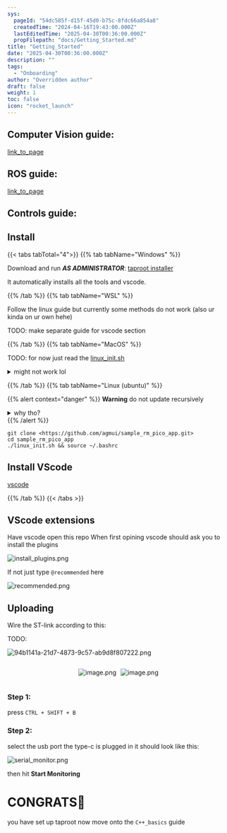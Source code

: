 ```yaml
---
sys:
  pageId: "54dc585f-d15f-45d0-b75c-8fdc66a854a8"
  createdTime: "2024-04-16T19:43:00.000Z"
  lastEditedTime: "2025-04-30T00:36:00.000Z"
  propFilepath: "docs/Getting_Started.md"
title: "Getting_Started"
date: "2025-04-30T00:36:00.000Z"
description: ""
tags:
  - "Onboarding"
author: "Overridden author"
draft: false
weight: 1
toc: false
icon: "rocket_launch"
---
```


## Computer Vision guide:

[link_to_page](86d45bc0-388b-4d26-8848-44f255f73d0e)

## ROS guide:

[link_to_page](3c76c1de-ec8f-46d6-8b0a-294005edc2d5)

## Controls guide:

## Install

{{< tabs tabTotal="4">}}
{{% tab tabName="Windows" %}}

Download and run _**AS ADMINISTRATOR**_: [taproot installer](https://github.com/Thornbots/TeachingFreshies/releases/tag/1.0)

It automatically installs all the tools and vscode.

{{% /tab %}}
{{% tab tabName="WSL" %}}

Follow the linux guide but currently some methods do not work (also ur kinda on ur own hehe)

TODO: make separate guide for vscode section

{{% /tab %}}
{{% tab tabName="MacOS" %}}

TODO: for now just read the [linux_init.sh](https://github.com/agmui/sample_rm_pico_app/blob/main/linux_init.sh)

<details>
<summary>might not work lol</summary>

`brew install libusb pkg-config`

Next install: [vscode](https://code.visualstudio.com/Download)

</details>

{{% /tab %}}
{{% tab tabName="Linux (ubuntu)" %}}

{{% alert context="danger" %}}
**Warning** do not update recursively
<details>
<summary>why tho?</summary>
There are some submodules that may go on for a while (like tinyusb) and I highly
recommend you don't need to get them.
If you want to see what submodules I update just look in `linux_init.sh`
</details>
{{% /alert %}}

```shell
git clone <https://github.com/agmui/sample_rm_pico_app.git>
cd sample_rm_pico_app
./linux_init.sh && source ~/.bashrc
```

## Install VScode

[vscode](https://code.visualstudio.com/Download)

{{% /tab %}}
{{< /tabs >}}

## VScode extensions

Have vscode open this repo
When first opining vscode should ask you to install the plugins

![install_plugins.png](https://prod-files-secure.s3.us-west-2.amazonaws.com/d518164a-d88e-44d1-a4ee-3adb3bd8bce0/89bd30f0-1825-4e77-867b-0a41ce370880/install_plugins.png?X-Amz-Algorithm=AWS4-HMAC-SHA256&X-Amz-Content-Sha256=UNSIGNED-PAYLOAD&X-Amz-Credential=ASIAZI2LB466XCPTJP7F%2F20250616%2Fus-west-2%2Fs3%2Faws4_request&X-Amz-Date=20250616T034522Z&X-Amz-Expires=3600&X-Amz-Security-Token=IQoJb3JpZ2luX2VjEGsaCXVzLXdlc3QtMiJIMEYCIQCN3zKFFZeraKBZUhEr74HcdB%2Fo5iZGhXm1o1NepdKIcgIhALtt0YSMbhL9q%2FjDJQqfRjkdooi1XTkbuwg5yJmkj2%2FwKv8DCFMQABoMNjM3NDIzMTgzODA1IgwxMGvTa4m9xO%2BkblEq3AOw6OheOWoR0ANxWwkiigllg7clm9ino4RwAhzY66hHPy5uvxacbrt22xUHXlf0P6vtMXmIM00AELIXskILtpDgWFhcYQW5BoiwDJwGOb1DSx87K0E2q8MKo%2BwJYVO693JFpdXfki3SagUWTe9wHhXz7K1LISMvLRLoayX14P5zRencObDJNB1toomeWsORJDch1vjuzGgGDqG7zP8mNZU7z13BE5FXG%2Bf8G1ZwYoIcB7CYSQglzmPeYDyt8OZwF82Mvf5K18oxpsC03%2FaMvgY%2B72qKUX3OfmgpByr%2BvOBJrqOKHcBcaQsxHnm5PQdAOVSKFLlRUPwgZMdpmOnIE%2FPUHxA9C5cvTKQ0uH6NGyg2N0FT4ttOrMXGLbElBBuavWWSlD7I9zOcxR24CtSEg79jE1WDECkfc7fb9Ym9SzUdBLLhXGOObOJPMdzPGKS1Bc%2BH4qV91fVer5V%2FSB83t3DS1ePzRvaVZXPt%2Fi96r5m2LQI5v1%2FNlfg0i9K%2BWRGwof0HlQxi9xWSxmpnzaAM3r4Mfd9zaEaqtlOmrm1hEFmvq9V7jGcc7ngRuty8gB%2Bpq3%2BTrty9Z7oAZdYRrh%2FowYJNGgiUjvuRyxKcsqlbVykWKSRECVEkJT1o040E8TDi%2Fr3CBjqkAUfVaPbi3Ts49l9u36KZUzujrYblWogDPKFIVahe%2BRKtIbCwrRPdxOFxdopSSZ7QYsrZmjeJ6GL%2FV1F34DG%2BvNiwObfvSFMMGwTNovxKVZ5d4a7f2Lv2dCRCp%2FqkZlwOBlWpnJ0VmhsY7RPmpnLCRK6ZsbUoF1TaNRLd6UzsbUaBbX4t37EED%2BK1ZTyt%2BZyE%2Fw%2FHUOVBTgcx30y6adY%2BFiSQI9TJ&X-Amz-Signature=eeaa71556e6fa737a872d35d022cfbd5fc669dcd1eb597ee9f47269c03c31007&X-Amz-SignedHeaders=host&x-amz-checksum-mode=ENABLED&x-id=GetObject)

If not just type `@recommended` here  

![recommended.png](https://prod-files-secure.s3.us-west-2.amazonaws.com/d518164a-d88e-44d1-a4ee-3adb3bd8bce0/61e661e9-5d85-4dfc-be0d-8d2097a5e793/recommended.png?X-Amz-Algorithm=AWS4-HMAC-SHA256&X-Amz-Content-Sha256=UNSIGNED-PAYLOAD&X-Amz-Credential=ASIAZI2LB466XCPTJP7F%2F20250616%2Fus-west-2%2Fs3%2Faws4_request&X-Amz-Date=20250616T034522Z&X-Amz-Expires=3600&X-Amz-Security-Token=IQoJb3JpZ2luX2VjEGsaCXVzLXdlc3QtMiJIMEYCIQCN3zKFFZeraKBZUhEr74HcdB%2Fo5iZGhXm1o1NepdKIcgIhALtt0YSMbhL9q%2FjDJQqfRjkdooi1XTkbuwg5yJmkj2%2FwKv8DCFMQABoMNjM3NDIzMTgzODA1IgwxMGvTa4m9xO%2BkblEq3AOw6OheOWoR0ANxWwkiigllg7clm9ino4RwAhzY66hHPy5uvxacbrt22xUHXlf0P6vtMXmIM00AELIXskILtpDgWFhcYQW5BoiwDJwGOb1DSx87K0E2q8MKo%2BwJYVO693JFpdXfki3SagUWTe9wHhXz7K1LISMvLRLoayX14P5zRencObDJNB1toomeWsORJDch1vjuzGgGDqG7zP8mNZU7z13BE5FXG%2Bf8G1ZwYoIcB7CYSQglzmPeYDyt8OZwF82Mvf5K18oxpsC03%2FaMvgY%2B72qKUX3OfmgpByr%2BvOBJrqOKHcBcaQsxHnm5PQdAOVSKFLlRUPwgZMdpmOnIE%2FPUHxA9C5cvTKQ0uH6NGyg2N0FT4ttOrMXGLbElBBuavWWSlD7I9zOcxR24CtSEg79jE1WDECkfc7fb9Ym9SzUdBLLhXGOObOJPMdzPGKS1Bc%2BH4qV91fVer5V%2FSB83t3DS1ePzRvaVZXPt%2Fi96r5m2LQI5v1%2FNlfg0i9K%2BWRGwof0HlQxi9xWSxmpnzaAM3r4Mfd9zaEaqtlOmrm1hEFmvq9V7jGcc7ngRuty8gB%2Bpq3%2BTrty9Z7oAZdYRrh%2FowYJNGgiUjvuRyxKcsqlbVykWKSRECVEkJT1o040E8TDi%2Fr3CBjqkAUfVaPbi3Ts49l9u36KZUzujrYblWogDPKFIVahe%2BRKtIbCwrRPdxOFxdopSSZ7QYsrZmjeJ6GL%2FV1F34DG%2BvNiwObfvSFMMGwTNovxKVZ5d4a7f2Lv2dCRCp%2FqkZlwOBlWpnJ0VmhsY7RPmpnLCRK6ZsbUoF1TaNRLd6UzsbUaBbX4t37EED%2BK1ZTyt%2BZyE%2Fw%2FHUOVBTgcx30y6adY%2BFiSQI9TJ&X-Amz-Signature=2e5fa4ab83526604d292ce79808d2d67d526c8b684afd9b0d044066bfb8081cb&X-Amz-SignedHeaders=host&x-amz-checksum-mode=ENABLED&x-id=GetObject)

## Uploading

Wire the ST-link according to this:

TODO:

![94b1141a-21d7-4873-9c57-ab9d8f807222.png](https://prod-files-secure.s3.us-west-2.amazonaws.com/d518164a-d88e-44d1-a4ee-3adb3bd8bce0/e5fad17d-ab82-4300-9f4c-505ab4b1202c/94b1141a-21d7-4873-9c57-ab9d8f807222.png?X-Amz-Algorithm=AWS4-HMAC-SHA256&X-Amz-Content-Sha256=UNSIGNED-PAYLOAD&X-Amz-Credential=ASIAZI2LB466XCPTJP7F%2F20250616%2Fus-west-2%2Fs3%2Faws4_request&X-Amz-Date=20250616T034522Z&X-Amz-Expires=3600&X-Amz-Security-Token=IQoJb3JpZ2luX2VjEGsaCXVzLXdlc3QtMiJIMEYCIQCN3zKFFZeraKBZUhEr74HcdB%2Fo5iZGhXm1o1NepdKIcgIhALtt0YSMbhL9q%2FjDJQqfRjkdooi1XTkbuwg5yJmkj2%2FwKv8DCFMQABoMNjM3NDIzMTgzODA1IgwxMGvTa4m9xO%2BkblEq3AOw6OheOWoR0ANxWwkiigllg7clm9ino4RwAhzY66hHPy5uvxacbrt22xUHXlf0P6vtMXmIM00AELIXskILtpDgWFhcYQW5BoiwDJwGOb1DSx87K0E2q8MKo%2BwJYVO693JFpdXfki3SagUWTe9wHhXz7K1LISMvLRLoayX14P5zRencObDJNB1toomeWsORJDch1vjuzGgGDqG7zP8mNZU7z13BE5FXG%2Bf8G1ZwYoIcB7CYSQglzmPeYDyt8OZwF82Mvf5K18oxpsC03%2FaMvgY%2B72qKUX3OfmgpByr%2BvOBJrqOKHcBcaQsxHnm5PQdAOVSKFLlRUPwgZMdpmOnIE%2FPUHxA9C5cvTKQ0uH6NGyg2N0FT4ttOrMXGLbElBBuavWWSlD7I9zOcxR24CtSEg79jE1WDECkfc7fb9Ym9SzUdBLLhXGOObOJPMdzPGKS1Bc%2BH4qV91fVer5V%2FSB83t3DS1ePzRvaVZXPt%2Fi96r5m2LQI5v1%2FNlfg0i9K%2BWRGwof0HlQxi9xWSxmpnzaAM3r4Mfd9zaEaqtlOmrm1hEFmvq9V7jGcc7ngRuty8gB%2Bpq3%2BTrty9Z7oAZdYRrh%2FowYJNGgiUjvuRyxKcsqlbVykWKSRECVEkJT1o040E8TDi%2Fr3CBjqkAUfVaPbi3Ts49l9u36KZUzujrYblWogDPKFIVahe%2BRKtIbCwrRPdxOFxdopSSZ7QYsrZmjeJ6GL%2FV1F34DG%2BvNiwObfvSFMMGwTNovxKVZ5d4a7f2Lv2dCRCp%2FqkZlwOBlWpnJ0VmhsY7RPmpnLCRK6ZsbUoF1TaNRLd6UzsbUaBbX4t37EED%2BK1ZTyt%2BZyE%2Fw%2FHUOVBTgcx30y6adY%2BFiSQI9TJ&X-Amz-Signature=152d6da9f1a7731136fc32e86b7315ffc1758e6702c6f6b8d22486fd6e07857c&X-Amz-SignedHeaders=host&x-amz-checksum-mode=ENABLED&x-id=GetObject)

<div style="display: flex;flex-direction: row; column-gap:10px; max-width: 630px;justify-content: center;">
<div>

![image.png](https://prod-files-secure.s3.us-west-2.amazonaws.com/d518164a-d88e-44d1-a4ee-3adb3bd8bce0/210ecb78-1116-4d7b-b9b7-2292f66fa2c2/image.png?X-Amz-Algorithm=AWS4-HMAC-SHA256&X-Amz-Content-Sha256=UNSIGNED-PAYLOAD&X-Amz-Credential=ASIAZI2LB466WVVXXPUL%2F20250616%2Fus-west-2%2Fs3%2Faws4_request&X-Amz-Date=20250616T034525Z&X-Amz-Expires=3600&X-Amz-Security-Token=IQoJb3JpZ2luX2VjEGsaCXVzLXdlc3QtMiJHMEUCIB3vQNChAZRd4%2FVZan7uXRNLBLBcD154RA4EoBHhWXcaAiEAqm64DWCrvRFpC7w11%2FI3IUM2IvExzISGoyX21l2un94q%2FwMIVBAAGgw2Mzc0MjMxODM4MDUiDHn3PyqWAGEU4GJkkyrcA%2Fs3NB3J%2BYY3UhsMyJJ1VHzrI%2By0DHzDrXdO%2B54ZhMyKb%2FiFj1TQsMFyeDYyJbxnY5JisLNFm7MFY5wVvXOxRHYnVQXqeMXyFFiDMoiP1B3%2BDgrzWp93XkVXwo6bzoH2TJohvcJfY1dNuSf0TOhqya24uOQcX3YLZzlLVDVlIq7Q3mHvI301qVANsAKUM4oyhtcgHp%2F8yQ6wHfcu5Xt5spCJDwydyPktf%2FOsFk1J%2B9X%2FRjQr67rvryeYrAxc4y47gt%2F5M0HXq3ipOeHcOvniIz0dvz704m8kaJnbMgr1aEhyhEpAhPSw4OwGsmwk7dSO5GK9giBMZYt2SnGRzJDDaXUhAW4z7ASPAcIoHKAXsVS8DQeeVm32NkFxc1BATJNoJ8%2FY%2BoWOkIem2s2USWi6gcokU7ylWdfAVWiGWrRZkLJg%2F7ZJdtYnA1Iu%2FMjwCs2cRKP233EZ5QKD%2Fa5OSaFFf1Wl%2FmTLKhk2eyu36JARgC6hekccukoJDj%2FNn3atk%2FoHgXNiBHSfZaHwB4isYIvN4Rg8zn0yMrcGnV8qYck%2Bak93SOB0OnaeIiv13OLz28RsrTvnUnffqAGFVjtuM0WtXzGSq3P%2BGgrtA8boRz9G8rtih25htf2Fr4DZ%2BZGjMPGGvsIGOqUBaDMcAUJ5pTExqQbD9Q54IbQtIat6KbRJQpssujZw0GOatH%2BoSe0nmtt%2F4zn1u6MP6DUoyO%2FBLEW5yuuWNey%2FB9E3wE1MPJyyB6C1xp%2BLq%2Fyp1o3EptnPAkHWI1guzhwwLJgNcyV09P5nt7yjLQD0czunEKGIi56evxfuAxrQWQFcdc9JyIJRfXqq3K%2Bmd8kEQhHc0PAwwwYNwv2Okmu34eJUG7Hc&X-Amz-Signature=32e65e5dc70bc503269ca931104f31621a843538047704595849a28ed2afca4c&X-Amz-SignedHeaders=host&x-amz-checksum-mode=ENABLED&x-id=GetObject)

</div>
<div>

![image.png](https://prod-files-secure.s3.us-west-2.amazonaws.com/d518164a-d88e-44d1-a4ee-3adb3bd8bce0/33a0fd0f-8ca6-4a86-8e09-26e95ded1fff/image.png?X-Amz-Algorithm=AWS4-HMAC-SHA256&X-Amz-Content-Sha256=UNSIGNED-PAYLOAD&X-Amz-Credential=ASIAZI2LB4665YASUXXO%2F20250616%2Fus-west-2%2Fs3%2Faws4_request&X-Amz-Date=20250616T034525Z&X-Amz-Expires=3600&X-Amz-Security-Token=IQoJb3JpZ2luX2VjEGsaCXVzLXdlc3QtMiJGMEQCIB6i%2Brs48MrQC1XcVwjnDdf79gl9dJjwqYJINdgxmkXAAiA%2BJceupumoDl4nflshKd8IXX3ONDn1DRjn4rr1T2m3sir%2FAwhTEAAaDDYzNzQyMzE4MzgwNSIMWk%2BHMXZAdpid3Pw8KtwDNCICo5SAaMJZhKEeM1yDhGTLxEmD%2B0xqGqxPxgxeBgA%2BADQX54tAvQhRnypsvfB0AzQ8yXz8qFt9KeiHnw%2BriSjZ0G0K0zOtVnyTIxhrPeedEKy64z%2F3Wl885REBD3QjxwEk0B33fSmcf4Aj589LhZ4T2liOByQO3dn8h%2FqS65C%2FC%2FoGMexvemhev9XSYgYg%2BzEfZFm42RSH6B1KyWO%2B4miYOvMTxLKLT1HsBDXG6R5kO3pDfs6yrjqu2TDHfOk6fqt8CVYBzMkm6ZkrXpGDFz%2FT360lcNBy7JbUtZXZjjAuIO35NoyRnSR85RVmXHjtUbbRZRjA2DrICJB1%2BK7vULd4f0STUQwBBZN%2BVAHLLeQEnyziN7sO0%2BaAC3lZlgyHRr4SBfqEslSmnuaEISeNyVac4XtzypQ3l9eglhaX%2Flo%2BaxkRakenW7LeStcZ6lS8xsn4O2I1ge%2BhgW9F9NUSFTGRJ2s076gKw1RguYQsismEA5dj3HR5P0Z47TTa18eAjv4pt%2BW6XtVbWUlUJcu0UiK1lQ7t3Qtj8Me%2BM%2Fy8YYeMaM%2BAo1bmcNyum%2BvlPkWdr2odFkrto1mYEhbBloFvVbAnNv2ZjZXbziNBBw8RKG4avE7CDtF%2FAJi%2BWQkwu%2F69wgY6pgFUfuJg7T8V%2Bi6yOMrmVpewOrC%2BA2I%2F6xpnfgb%2BplO9iT2LTFuGvI6QmIVp2ilQzafOQeGe7GR5bN6YPPPcLscjn4Eb99FchoWiOUTx%2F2Jv20hKnt0fdyc4mfqYcOUg5w39MDLBz5DbNqgliHxNSo5nCtq%2Bzk3vZOBwRGV59JXnfQ9FK378tRmm3jnBozY0wEP%2F0wcEQQM8SmKFobSO3hMDDcxrnVKh&X-Amz-Signature=07d79e808c862ed09336fd110829e6aee600b84e6e847ec6af3c18c3cf02e0f5&X-Amz-SignedHeaders=host&x-amz-checksum-mode=ENABLED&x-id=GetObject)

</div>
</div>

### Step 1:

press `CTRL + SHIFT + B`

### Step 2:

select the usb port the type-c is plugged in it should look like this:

![serial_monitor.png](https://prod-files-secure.s3.us-west-2.amazonaws.com/d518164a-d88e-44d1-a4ee-3adb3bd8bce0/f03f4774-05d4-4393-b6a0-d5efb6d315ab/serial_monitor.png?X-Amz-Algorithm=AWS4-HMAC-SHA256&X-Amz-Content-Sha256=UNSIGNED-PAYLOAD&X-Amz-Credential=ASIAZI2LB466XCPTJP7F%2F20250616%2Fus-west-2%2Fs3%2Faws4_request&X-Amz-Date=20250616T034522Z&X-Amz-Expires=3600&X-Amz-Security-Token=IQoJb3JpZ2luX2VjEGsaCXVzLXdlc3QtMiJIMEYCIQCN3zKFFZeraKBZUhEr74HcdB%2Fo5iZGhXm1o1NepdKIcgIhALtt0YSMbhL9q%2FjDJQqfRjkdooi1XTkbuwg5yJmkj2%2FwKv8DCFMQABoMNjM3NDIzMTgzODA1IgwxMGvTa4m9xO%2BkblEq3AOw6OheOWoR0ANxWwkiigllg7clm9ino4RwAhzY66hHPy5uvxacbrt22xUHXlf0P6vtMXmIM00AELIXskILtpDgWFhcYQW5BoiwDJwGOb1DSx87K0E2q8MKo%2BwJYVO693JFpdXfki3SagUWTe9wHhXz7K1LISMvLRLoayX14P5zRencObDJNB1toomeWsORJDch1vjuzGgGDqG7zP8mNZU7z13BE5FXG%2Bf8G1ZwYoIcB7CYSQglzmPeYDyt8OZwF82Mvf5K18oxpsC03%2FaMvgY%2B72qKUX3OfmgpByr%2BvOBJrqOKHcBcaQsxHnm5PQdAOVSKFLlRUPwgZMdpmOnIE%2FPUHxA9C5cvTKQ0uH6NGyg2N0FT4ttOrMXGLbElBBuavWWSlD7I9zOcxR24CtSEg79jE1WDECkfc7fb9Ym9SzUdBLLhXGOObOJPMdzPGKS1Bc%2BH4qV91fVer5V%2FSB83t3DS1ePzRvaVZXPt%2Fi96r5m2LQI5v1%2FNlfg0i9K%2BWRGwof0HlQxi9xWSxmpnzaAM3r4Mfd9zaEaqtlOmrm1hEFmvq9V7jGcc7ngRuty8gB%2Bpq3%2BTrty9Z7oAZdYRrh%2FowYJNGgiUjvuRyxKcsqlbVykWKSRECVEkJT1o040E8TDi%2Fr3CBjqkAUfVaPbi3Ts49l9u36KZUzujrYblWogDPKFIVahe%2BRKtIbCwrRPdxOFxdopSSZ7QYsrZmjeJ6GL%2FV1F34DG%2BvNiwObfvSFMMGwTNovxKVZ5d4a7f2Lv2dCRCp%2FqkZlwOBlWpnJ0VmhsY7RPmpnLCRK6ZsbUoF1TaNRLd6UzsbUaBbX4t37EED%2BK1ZTyt%2BZyE%2Fw%2FHUOVBTgcx30y6adY%2BFiSQI9TJ&X-Amz-Signature=a52895e9b53c6e8e62ca0216b07c990f5ff70a22d1a13259feadcf0b4b0e2a61&X-Amz-SignedHeaders=host&x-amz-checksum-mode=ENABLED&x-id=GetObject)

then hit **Start Monitoring**

# CONGRATS🎉

you have set up taproot now move onto the `C++_basics` guide
